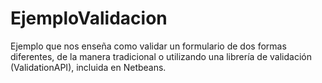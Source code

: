 # EjemploValidacion
Ejemplo que nos enseña como validar un formulario de dos formas diferentes, de la manera tradicional o utilizando una librería de validación (ValidationAPI), incluida en Netbeans.
